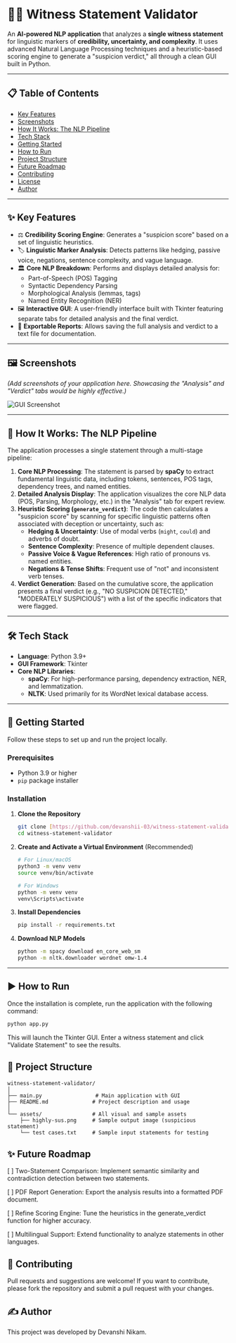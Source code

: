 # 🕵️‍♀️ Witness Statement Validator

An **AI-powered NLP application** that analyzes a **single witness statement** for linguistic markers of **credibility, uncertainty, and complexity**. It uses advanced Natural Language Processing techniques and a heuristic-based scoring engine to generate a "suspicion verdict," all through a clean GUI built in Python.

---

## 📋 Table of Contents
- [Key Features](#-key-features)
- [Screenshots](#-screenshots)
- [How It Works: The NLP Pipeline](#-how-it-works-the-nlp-pipeline)
- [Tech Stack](#-tech-stack)
- [Getting Started](#-getting-started)
- [How to Run](#-how-to-run)
- [Project Structure](#-project-structure)
- [Future Roadmap](#-future-roadmap)
- [Contributing](#-contributing)
- [License](#-license)
- [Author](#-author)

---

## ✨ Key Features

-   ⚖️ **Credibility Scoring Engine**: Generates a "suspicion score" based on a set of linguistic heuristics.
-   🏷️ **Linguistic Marker Analysis**: Detects patterns like hedging, passive voice, negations, sentence complexity, and vague language.
-   🏛️ **Core NLP Breakdown**: Performs and displays detailed analysis for:
    -   Part-of-Speech (POS) Tagging
    -   Syntactic Dependency Parsing
    -   Morphological Analysis (lemmas, tags)
    -   Named Entity Recognition (NER)
-   🖼️ **Interactive GUI**: A user-friendly interface built with Tkinter featuring separate tabs for detailed analysis and the final verdict.
-   💾 **Exportable Reports**: Allows saving the full analysis and verdict to a text file for documentation.

---

## 🖼️ Screenshots

*(Add screenshots of your application here. Showcasing the "Analysis" and "Verdict" tabs would be highly effective.)*

![GUI Screenshot](https://i.imgur.com/your-screenshot-1.png)

---

## 🧠 How It Works: The NLP Pipeline

The application processes a single statement through a multi-stage pipeline:

1.  **Core NLP Processing**: The statement is parsed by **spaCy** to extract fundamental linguistic data, including tokens, sentences, POS tags, dependency trees, and named entities.
2.  **Detailed Analysis Display**: The application visualizes the core NLP data (POS, Parsing, Morphology, etc.) in the "Analysis" tab for expert review.
3.  **Heuristic Scoring (`generate_verdict`)**: The code then calculates a "suspicion score" by scanning for specific linguistic patterns often associated with deception or uncertainty, such as:
    -   **Hedging & Uncertainty**: Use of modal verbs (`might`, `could`) and adverbs of doubt.
    -   **Sentence Complexity**: Presence of multiple dependent clauses.
    -   **Passive Voice & Vague References**: High ratio of pronouns vs. named entities.
    -   **Negations & Tense Shifts**: Frequent use of "not" and inconsistent verb tenses.
4.  **Verdict Generation**: Based on the cumulative score, the application presents a final verdict (e.g., "NO SUSPICION DETECTED," "MODERATELY SUSPICIOUS") with a list of the specific indicators that were flagged.

---

## 🛠️ Tech Stack

-   **Language**: Python 3.9+
-   **GUI Framework**: Tkinter
-   **Core NLP Libraries**:
    -   **spaCy**: For high-performance parsing, dependency extraction, NER, and lemmatization.
    -   **NLTK**: Used primarily for its WordNet lexical database access.

---

## 🚀 Getting Started

Follow these steps to set up and run the project locally.

### Prerequisites
-   Python 3.9 or higher
-   `pip` package installer

### Installation

1.  **Clone the Repository**
    ```bash
    git clone [https://github.com/devanshii-03/witness-statement-validator.git](https://github.com/devanshii-03/witness-statement-validator.git)
    cd witness-statement-validator
    ```

2.  **Create and Activate a Virtual Environment** (Recommended)
    ```bash
    # For Linux/macOS
    python3 -m venv venv
    source venv/bin/activate

    # For Windows
    python -m venv venv
    venv\Scripts\activate
    ```

3.  **Install Dependencies**
    ```bash
    pip install -r requirements.txt
    ```

4.  **Download NLP Models**
    ```bash
    python -m spacy download en_core_web_sm
    python -m nltk.downloader wordnet omw-1.4
    ```

---

## ▶️ How to Run

Once the installation is complete, run the application with the following command:

```bash
python app.py
```

This will launch the Tkinter GUI. Enter a witness statement and click "Validate Statement" to see the results.

## 📁 Project Structure
```
witness-statement-validator/
│
├── main.py                 # Main application with GUI
├── README.md              # Project description and usage
│
└── assets/                # All visual and sample assets
    ├── highly-sus.png     # Sample output image (suspicious statement)
    └── test cases.txt     # Sample input statements for testing
```

## ✨ Future Roadmap
[ ] Two-Statement Comparison: Implement semantic similarity and contradiction detection between two statements.

[ ] PDF Report Generation: Export the analysis results into a formatted PDF document.

[ ] Refine Scoring Engine: Tune the heuristics in the generate_verdict function for higher accuracy.

[ ] Multilingual Support: Extend functionality to analyze statements in other languages.

## 🤝 Contributing
Pull requests and suggestions are welcome! If you want to contribute, please fork the repository and submit a pull request with your changes.

## ✍️ Author
This project was developed by Devanshi Nikam.
